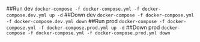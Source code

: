 ##Run dev
`docker-compose -f docker-compose.yml -f docker-compose.dev.yml up -d`
##Down dev
`docker-compose -f docker-compose.yml -f docker-compose.dev.yml down` 
##Run prod
`docker-compose -f docker-compose.yml -f docker-compose.prod.yml up -d`
##Down prod
`docker-compose -f docker-compose.yml -f docker-compose.prod.yml down` 
